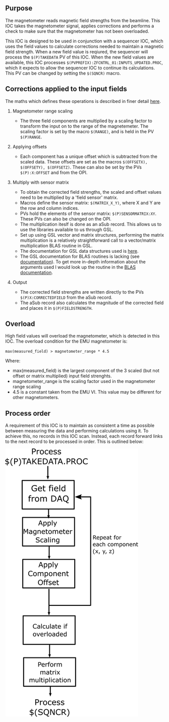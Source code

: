## Purpose

The magnetometer reads magnetic field strengths from the beamline. This IOC takes the magnetometer signal, applies corrections and performs a check to make sure that the magnetometer has not been overloaded.

This IOC is designed to be used in conjunction with a sequencer IOC, which uses the field values to calculate corrections needed to maintain a magnetic field strength. When a new field value is reqiured, the sequencer will process the `$(P)TAKEDATA` PV of this IOC. When the new field values are available, this IOC processes `$(PVPREFIX):ZFCNTRL_01:INPUTS_UPDATED.PROC`, which it expects to allow the sequencer IOC to continue its calculations. This PV can be changed by setting the `$(SQNCR)` macro.

## Corrections applied to the input fields

The maths which defines these operations is described in finer detail [here](https://github.com/ISISComputingGroup/ibex_developers_manual/wiki/Zero-field-controller#zero-field-controller-feedback-loop).

1. Magnetometer range scaling
   - The three field components are multiplied by a scaling factor to transform the input on to the range of the magnetemeter. The scaling factor is set by the macro `$(RANGE)`, and is held in the PV `$(P)RANGE`.

2. Applying offsets
   - Each component has a unique offset which is subtracted from the scaled data. These offsets are set as the macros `$(OFFSETX), $(OFFSETY), $(OFFSETZ)`. These can also be set by the PVs `$(P):X:OFFSET` and from the OPI.

3. Multiply with sensor matrix
   - To obtain the corrected field strengths, the scaled and offset values need to be multiplied by a 'field sensor' matrix.
   - Macros define the sensor matrix: `$(MATRIX_X_Y)`, where X and Y are the row and column indices.
   - PVs hold the elements of the sensor matrix: `$(P)SENSORMATRIX:XY`. These PVs can also be changed on the OPI.
   - The multiplication iteslf is done as an aSub record. This allows us to use the libraries available to us through GSL.
   - Set up using GSL vector and matrix structures, performing the matrix multiplication is a relatively straightforward call to a vector/matrix multiplication BLAS routine in GSL.
   - The documentation for GSL data structures used is [here](https://www.gnu.org/software/gsl/doc/html/vectors.html).
   - The GSL documentation for BLAS routines is lacking (see [documentation](https://www.gnu.org/software/gsl/doc/html/blas.html)). To get more in-depth information about the arguments used I would look up the routine in the [BLAS documentation](http://www.netlib.org/blas/).

4. Output
   - The corrected field strengths are written directly to the PVs `$(P)X:CORRECTEDFIELD` from the aSub record.
   - The aSub record also calculates the magnitude of the corrected field and places it in `$(P)FIELDSTRENGTH`.

## Overload

High field values will overload the magnetometer, which is detected in this IOC. The overload condition for the EMU magnetometer is:

`max(measured_field) > magnetometer_range * 4.5`

Where:
   - max(measured_field) is the largest component of the 3 scaled (but not offset or matrix multiplied) input field strenghts.
   - magnetometer_range is the scaling factor used in the magnetometer range scaling
   - 4.5 is a constant taken from the EMU VI. This value may be different for other magnetometers.

## Process order

A requirement of this IOC is to maintain as consistent a time as possible between measuring the data and performing calculations using it. To achieve this, no records in this IOC scan. Instead, each record forward links to the next record to be processed in order. This is outlined below:

![](https://raw.githubusercontent.com/ISISComputingGroup/ibex_developers_manual/master/images/magnetometer_daq.png)